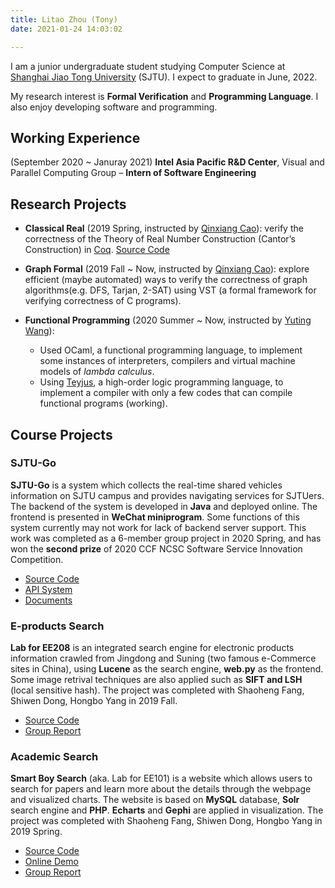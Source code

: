 ```yaml
---
title: Litao Zhou (Tony)
date: 2021-01-24 14:03:02

---
```


I am a junior undergraduate student studying Computer Science at [Shanghai Jiao Tong University](https://www.sjtu.edu.cn/) (SJTU). I expect to graduate in June, 2022.

My research interest is **Formal Verification** and **Programming Language**. I also enjoy developing software and programming.



## Working Experience

(September 2020 ~ Januray 2021) **Intel Asia Pacific R&D Center**, Visual and Parallel Computing Group – **Intern of Software Engineering**

## Research Projects

- **Classical Real** (2019 Spring, instructed by [Qinxiang Cao](http://jhc.sjtu.edu.cn/people/members/faculty/qinxiang-cao.html)): verify the correctness of the Theory of Real Number Construction (Cantor’s Construction) in [Coq](https://coq.inria.fr/). [Source Code](https://github.com/QinxiangCao/ClassicalReal)

- **Graph Formal** (2019 Fall ~ Now, instructed by [Qinxiang Cao](http://jhc.sjtu.edu.cn/people/members/faculty/qinxiang-cao.html)): explore efficient (maybe automated) ways to verify the correctness of graph algorithms(e.g. DFS, Tarjan, 2-SAT) using VST (a formal framework for verifying correctness of C programs).

- **Functional Programming** (2020 Summer ~ Now, instructed by [Yuting Wang](http://jhc.sjtu.edu.cn/~yutingwang/)):
  - Used OCaml, a functional programming language, to implement some instances of interpreters, compilers and virtual machine models of *lambda calculus*.
  - Using [Teyjus](http://teyjus.cs.umn.edu/), a high-order logic programming language, to implement a compiler with only a few codes that can compile functional programs (working).



## Course Projects

### SJTU-Go

**SJTU-Go** is a system which collects the real-time shared vehicles information on SJTU campus and provides navigating services for SJTUers. The backend of the system is developed in **Java** and deployed online. The frontend is presented in **WeChat miniprogram**. Some functions of this system currently may not work for lack of backend server support. This work was completed as a 6-member group project in 2020 Spring, and has won the **second prize** of 2020 CCF NCSC Software Service Innovation Competition.

- [Source Code](https://github.com/ltzone/SJTU-Go)
- [API System](https://api.ltzhou.com/swagger-ui.html)
- [Documents](https://1drv.ms/u/s!AqXD2GiI6Tj2gaJaDWntlBhQ--QA_Q?e=FodbYt)

### E-products Search

**Lab for EE208** is an integrated search engine for electronic products information crawled from Jingdong and Suning (two famous e-Commerce sites in China), using **Lucene** as the search engine, **web.py** as the frontend. Some image retrival techniques are also applied such as **SIFT and LSH** (local sensitive hash). The project was completed with Shaoheng Fang, Shiwen Dong, Hongbo Yang in 2019 Fall.

- [Source Code](https://github.com/ltzone/EE208Lab/)
- [Group Report](https://www.ltzhou.com/wp-content/uploads/2020/03/report.pdf)

### Academic Search

**Smart Boy Search** (aka. Lab for EE101) is a website which allows users to search for papers and learn more about the details through the webpage and visualized charts. The website is based on **MySQL** database, **Solr** search engine and **PHP**. **Echarts** and **Gephi** are applied in visualization. The project was completed with Shaoheng Fang, Shiwen Dong, Hongbo Yang in 2019 Spring.

- [Source Code](https://github.com/ltzone/SmartBoySearch)
- [Online Demo](https://acemap.ltzhou.com/)
- [Group Report](https://www.ltzhou.com/wp-content/uploads/2020/03/Group14_report.pdf)